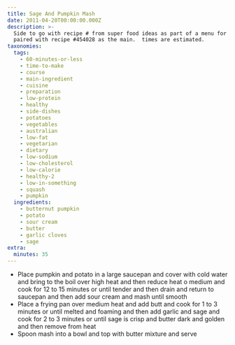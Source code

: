```yaml
---
title: Sage And Pumpkin Mash
date: 2011-04-20T00:00:00.000Z
description: >-
  Side to go with recipe # from super food ideas as part of a menu for 8 and is
  paired with recipe #454028 as the main.  times are estimated.
taxonomies:
  tags:
    - 60-minutes-or-less
    - time-to-make
    - course
    - main-ingredient
    - cuisine
    - preparation
    - low-protein
    - healthy
    - side-dishes
    - potatoes
    - vegetables
    - australian
    - low-fat
    - vegetarian
    - dietary
    - low-sodium
    - low-cholesterol
    - low-calorie
    - healthy-2
    - low-in-something
    - squash
    - pumpkin
  ingredients:
    - butternut pumpkin
    - potato
    - sour cream
    - butter
    - garlic cloves
    - sage
extra:
  minutes: 35
---
```

 - Place pumpkin and potato in a large saucepan and cover with cold water and bring to the boil over high heat and then reduce heat o medium and cook for 12 to 15 minutes or until tender and then drain and return to saucepan and then add sour cream and mash until smooth
 - Place a frying pan over medium heat and add butt and cook for 1 to 3 minutes or until melted and foaming and then add garlic and sage and cook for 2 to 3 minutes or until sage is crisp and butter dark and golden and then remove from heat
 - Spoon mash into a bowl and top with butter mixture and serve
